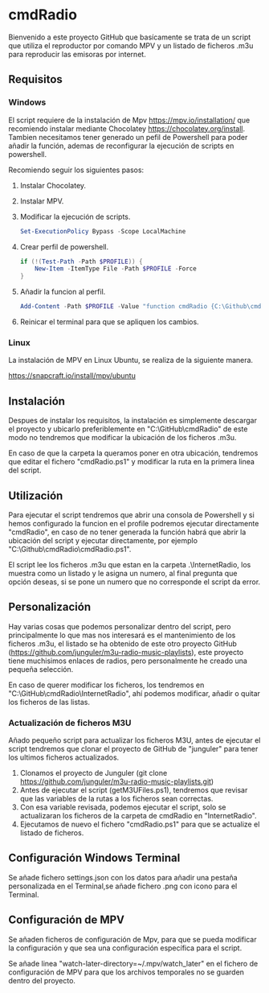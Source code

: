 # cmdRadio

Bienvenido a este proyecto GitHub que basícamente se trata de un script que utiliza el reproductor por comando MPV y un listado de ficheros .m3u para reproducir las emisoras por internet.

## Requisitos

### Windows

El script requiere de la instalación de Mpv <https://mpv.io/installation/> que recomiendo instalar mediante Chocolatey <https://chocolatey.org/install>. Tambien necesitamos tener generado un pefil de Powershell para poder añadir la función, ademas de reconfigurar la ejecución de scripts en powershell.

Recomiendo seguir los siguientes pasos:

1. Instalar Chocolatey.
2. Instalar MPV.
3. Modificar la ejecución de scripts.

    ```Powershell
    Set-ExecutionPolicy Bypass -Scope LocalMachine
    ```

4. Crear perfil de powershell.

    ```powershell
    if (!(Test-Path -Path $PROFILE)) {
        New-Item -ItemType File -Path $PROFILE -Force
    }
    ```

5. Añadir la funcion al perfil.

    ```powershell
    Add-Content -Path $PROFILE -Value "function cmdRadio {C:\Github\cmdRadio\cmdRadio.ps1}"
    ```

6. Reinicar el terminal para que se apliquen los cambios.

### Linux

La instalación de MPV en Linux Ubuntu, se realiza de la siguiente manera.

<https://snapcraft.io/install/mpv/ubuntu>

## Instalación

Despues de instalar los requisitos, la instalación es simplemente descargar el proyecto y ubicarlo preferiblemente en "C:\GitHub\cmdRadio" de este modo no tendremos que modificar la ubicación de los ficheros .m3u.

En caso de que la carpeta la queramos poner en otra ubicación, tendremos que editar el fichero "cmdRadio.ps1" y modificar la ruta en la primera linea del script.

## Utilización

Para ejecutar el script tendremos que abrir una consola de Powershell y si hemos configurado la funcion en el profile podremos ejecutar directamente "cmdRadio", en caso de no tener generada la función habrá que abrir la ubicación del script y ejecutar directamente, por ejemplo "C:\Github\cmdRadio\cmdRadio.ps1".

El script lee los ficheros .m3u que estan en la carpeta .\InternetRadio, los muestra como un listado y le asigna un numero, al final pregunta que opción deseas, si se pone un numero que no corresponde el script da error.

## Personalización

Hay varias cosas que podemos personalizar dentro del script, pero principalmente lo que mas nos interesará es el mantenimiento de los ficheros .m3u, el listado se ha obtenido de este otro proyecto GitHub (<https://github.com/junguler/m3u-radio-music-playlists>), este proyecto tiene muchisimos enlaces de radios, pero personalmente he creado una pequeña selección.

En caso de querer modificar los ficheros, los tendremos en "C:\GitHub\cmdRadio\InternetRadio", ahí podemos modificar, añadir o quitar los ficheros de las listas.

### Actualización de ficheros M3U

Añado pequeño script para actualizar los ficheros M3U, antes de ejecutar el script tendremos que clonar el proyecto de GitHub de "junguler" para tener los ultimos ficheros actualizados.

1. Clonamos el proyecto de Junguler (git clone https://github.com/junguler/m3u-radio-music-playlists.git)
2. Antes de ejecutar el script (getM3UFiles.ps1), tendremos que revisar que las variables de la rutas a los ficheros sean correctas.
3. Con esa variable revisada, podemos ejecutar el script, solo se actualizaran los ficheros de la carpeta de cmdRadio en "InternetRadio".
4. Ejecutamos de nuevo el fichero "cmdRadio.ps1" para que se actualize el listado de ficheros.

## Configuración Windows Terminal

Se añade fichero settings.json con los datos para añadir una pestaña personalizada en el Terminal,se añade fichero .png con icono para el Terminal.

## Configuración de MPV

Se añaden ficheros de configuración de Mpv, para que se pueda modificar la configuración y que sea una configuración específica para el script.

Se añade linea "watch-later-directory=~/.mpv/watch_later" en el fichero de configuración de MPV para que los archivos temporales no se guarden dentro del proyecto.
